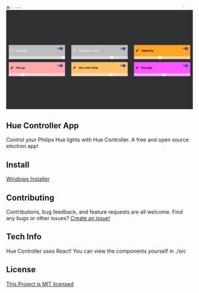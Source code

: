 ![GitHub Logo](/icons/hue1.png)


## Hue Controller App
Control your Philips Hue lights with Hue Controller. A free and open source electron app!

## Install
[Windows Installer](https://github.com/MarcDwyer/electron-hue-controller/releases/download/1.2/Hue.Controller.Setup.1.2.exe)

## Contributing
Contributions, bug feedback, and feature requests are all welcome.
Find any bugs or other issues? [Create an issue!](https://github.com/MarcDwyer/electron-hue-controller/issues)

## Tech Info
Hue Controller uses React! You can view the components yourself in ./src

## License 
[This Project is MIT licensed](https://github.com/MarcDwyer/electron-hue-controller/blob/master/LICENSE)
